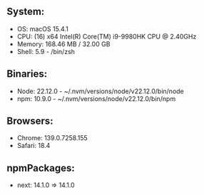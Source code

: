 
## System:
 - OS: macOS 15.4.1
 - CPU: (16) x64 Intel(R) Core(TM) i9-9980HK CPU @ 2.40GHz
 - Memory: 168.46 MB / 32.00 GB
 - Shell: 5.9 - /bin/zsh
## Binaries:
 - Node: 22.12.0 - ~/.nvm/versions/node/v22.12.0/bin/node
 - npm: 10.9.0 - ~/.nvm/versions/node/v22.12.0/bin/npm
## Browsers:
 - Chrome: 139.0.7258.155
 - Safari: 18.4
## npmPackages:
 - next: 14.1.0 => 14.1.0 

